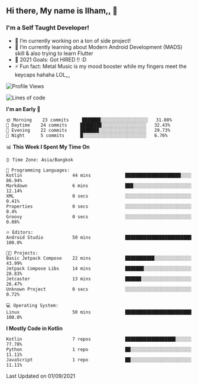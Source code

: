 ## Hi there, My name is Ilham,, 👋


### I'm a Self Taught Developer!
- 🔭 I’m currently working on a ton of side project!
- 🌱 I’m currently learning about Modern Android Development (MADS) skill & also trying to learn Flutter
- 🥅 2021 Goals: Got HIRED !! :D
- ⚡ Fun fact: Metal Music is my mood booster while my fingers meet the keycaps hahaha LOL,,, 



<!--START_SECTION:waka-->
![Profile Views](http://img.shields.io/badge/Profile%20Views-0-blue)

![Lines of code](https://img.shields.io/badge/From%20Hello%20World%20I%27ve%20Written-376933%20lines%20of%20code-blue)

**I'm an Early 🐤** 

```text
🌞 Morning    23 commits     ███████░░░░░░░░░░░░░░░░░░   31.08% 
🌆 Daytime    24 commits     ████████░░░░░░░░░░░░░░░░░   32.43% 
🌃 Evening    22 commits     ███████░░░░░░░░░░░░░░░░░░   29.73% 
🌙 Night      5 commits      █░░░░░░░░░░░░░░░░░░░░░░░░   6.76%

```


📊 **This Week I Spent My Time On** 

```text
⌚︎ Time Zone: Asia/Bangkok

💬 Programming Languages: 
Kotlin                   44 mins             █████████████████████░░░░   86.94% 
Markdown                 6 mins              ███░░░░░░░░░░░░░░░░░░░░░░   12.14% 
XML                      0 secs              ░░░░░░░░░░░░░░░░░░░░░░░░░   0.41% 
Properties               0 secs              ░░░░░░░░░░░░░░░░░░░░░░░░░   0.4% 
Groovy                   0 secs              ░░░░░░░░░░░░░░░░░░░░░░░░░   0.08%

🔥 Editors: 
Android Studio           50 mins             █████████████████████████   100.0%

🐱‍💻 Projects: 
Basic Jetpack Compose    22 mins             ███████████░░░░░░░░░░░░░░   43.99% 
Jetpack Compose Libs     14 mins             ███████░░░░░░░░░░░░░░░░░░   28.83% 
Jetcaster                13 mins             ██████░░░░░░░░░░░░░░░░░░░   26.47% 
Unknown Project          0 secs              ░░░░░░░░░░░░░░░░░░░░░░░░░   0.72%

💻 Operating System: 
Linux                    50 mins             █████████████████████████   100.0%

```

**I Mostly Code in Kotlin** 

```text
Kotlin                   7 repos             ███████████████████░░░░░░   77.78% 
Python                   1 repo              ██░░░░░░░░░░░░░░░░░░░░░░░   11.11% 
JavaScript               1 repo              ██░░░░░░░░░░░░░░░░░░░░░░░   11.11%

```



 Last Updated on 01/09/2021
<!--END_SECTION:waka-->
